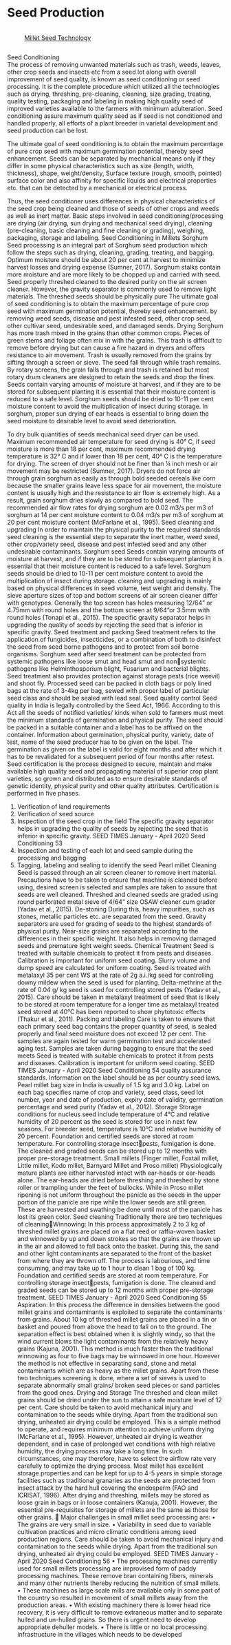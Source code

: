 # Seed Production

<figure><img src="../../../.gitbook/assets/image (49).png" alt=""><figcaption><p><a href="https://www.millets.res.in/books/Part-1.pdf">Millet Seed Technology</a></p></figcaption></figure>

<figure><img src="../../../.gitbook/assets/image (28).png" alt=""><figcaption></figcaption></figure>

Seed Conditioning \
The process of removing unwanted materials such as trash, weeds, leaves, other crop seeds and insects etc from a seed lot along with overall improvement of seed quality, is known as seed conditioning or seed processing. It is the complete procedure which utilized all the technologies such as drying, threshing, pre-cleaning, cleaning, size grading, treating, quality testing, packaging and labeling in making high quality seed of improved varieties available to the farmers with minimum adulteration. Seed conditioning assure maximum quality seed as if seed is not conditioned and handled properly, all efforts of a plant breeder in varietal development and seed production can be lost.&#x20;

The ultimate goal of seed conditioning is to obtain the maximum percentage of pure crop seed with maximum germination potential, thereby seed enhancement. Seeds can be separated by mechanical means only if they differ in some physical characteristics such as size (length, width, thickness), shape, weight/density, Surface texture (rough, smooth, pointed) surface color and also affinity for specific liquids and electrical properties etc. that can be detected by a mechanical or electrical process.&#x20;

Thus, the seed conditioner uses differences in physical characteristics of the seed crop being cleaned and those of seeds of other crops and weeds as well as inert matter. Basic steps involved in seed conditioning/processing are drying (air drying, sun drying and mechanical seed drying), cleaning (pre-cleaning, basic cleaning and fine cleaning or grading), weighing, packaging, storage and labeling. Seed Conditioning in Millets Sorghum Seed processing is an integral part of Sorghum seed production which follow the steps such as drying, cleaning, grading, treating, and bagging. Optimum moisture should be about 20 per cent at harvest to minimize harvest losses and drying expense (Sumner, 2017). Sorghum stalks contain more moisture and are more likely to be chopped up and carried with seed. Seed properly threshed cleaned to the desired purity on the air screen cleaner. However, the gravity separator is commonly used to remove light materials. The threshed seeds should be physically pure The ultimate goal of seed conditioning is to obtain the maximum percentage of pure crop seed with maximum germination potential, thereby seed enhancement.  by removing weed seeds, disease and pest infested seed, other crop seed, other cultivar seed, undesirable seed, and damaged seeds. Drying Sorghum has more trash mixed in the grains than other common crops. Pieces of green stems and foliage often mix in with the grains. This trash is difficult to remove before drying but can cause a fire hazard in dryers and offers resistance to air movement. Trash is usually removed from the grains by sifting through a screen or sieve. The seed fall through while trash remains. By rotary screens, the grain falls through and trash is retained but most rotary drum cleaners are designed to retain the seeds and drop the fines. Seeds contain varying amounts of moisture at harvest, and if they are to be stored for subsequent planting it is essential that their moisture content is reduced to a safe level. Sorghum seeds should be dried to 10-11 per cent moisture content to avoid the multiplication of insect during storage. In sorghum, proper sun drying of ear heads is essential to bring down the seed moisture to desirable level to avoid seed deterioration.&#x20;

To dry bulk quantities of seeds mechanical seed dryer can be used. Maximum recommended air temperature for seed drying is 40° C, if seed moisture is more than 18 per cent, maximum recommended drying temperature is 32° C and if lower than 18 per cent, 40° C is the temperature for drying. The screen of dryer should not be finer than ¼ inch mesh or air movement may be restricted (Sumner, 2017). Dryers do not force air through grain sorghum as easily as through bold seeded cereals like corn because the smaller grains leave less space for air movement, the moisture content is usually high and the resistance to air flow is extremely high. As a result, grain sorghum dries slowly as compared to bold seed. The recommended air flow rates for drying sorghum are 0.02 m3/s per m3 of sorghum at 14 per cent moisture content to 0.04 m3/s per m3 of sorghum at 20 per cent moisture content (McFarlane et al., 1995). Seed cleaning and upgrading In order to maintain the physical purity to the required standards seed cleaning is the essential step to separate the inert matter, weed seed, other crop/variety seed, disease and pest infested seed and any other undesirable contaminants. Sorghum seed Seeds contain varying amounts of moisture at harvest, and if they are to be stored for subsequent planting it is essential that their moisture content is reduced to a safe level. Sorghum seeds should be dried to 10-11 per cent moisture content to avoid the multiplication of insect during storage. cleaning and upgrading is mainly based on physical differences in seed volume, test weight and density. The sieve aperture sizes of top and bottom screens of air screen cleaner differ with genotypes. Generally the top screen has holes measuring 12/64” or 4.75mm with round holes and the bottom screen at 9/64”or 3.5mm with round holes (Tonapi et al., 2015). The specific gravity separator helps in upgrading the quality of seeds by rejecting the seed that is inferior in specific gravity. Seed treatment and packing Seed treatment refers to the application of fungicides, insecticides, or a combination of both to disinfect the seed from seed borne pathogens and to protect from soil borne organisms. Sorghum seed after seed treatment can be protected from systemic pathogens like loose smut and head smut and nonsystemic pathogens like Helminthosporium blight, Fusarium and bacterial blights. Seed treatment also provides protection against storage pests (rice weevil) and shoot fly. Processed seed can be packed in cloth bags or poly lined bags at the rate of 3-4kg per bag, sewed with proper label of particular seed class and should be sealed with lead seal. Seed quality control Seed quality in India is legally controlled by the Seed Act, 1966. According to this Act all the seeds of notified varieties/ kinds when sold to farmers must meet the minimum standards of germination and physical purity. The seed should be packed in a suitable container and a label has to be affixed on the container. Information about germination, physical purity, variety, date of test, name of the seed producer has to be given on the label. The germination as given on the label is valid for eight months and after which it has to be revalidated for a subsequent period of four months after retest. Seed certification is the process designed to secure, maintain and make available high quality seed and propagating material of superior crop plant varieties, so grown and distributed as to ensure desirable standards of genetic identity, physical purity and other quality attributes. Certification is performed in five phases.

1. Verification of land requirements
2. Verification of seed source
3. Inspection of the seed crop in the field The specific gravity separator helps in upgrading the quality of seeds by rejecting the seed that is inferior in specific gravity. SEED TIMES January - April 2020 Seed Conditioning 53
4. Inspection and testing of each lot and seed sample during the processing and bagging
5. Tagging, labeling and sealing to identify the seed Pearl millet Cleaning Seed is passed through an air screen cleaner to remove inert material. Precautions have to be taken to ensure that machine is cleaned before using, desired screen is selected and samples are taken to assure that seeds are well cleaned. Threshed and cleaned seeds are graded using round perforated metal sieve of 4/64” size OSAW cleaner cum grader (Yadav et al., 2015). De-stoning During this, heavy impurities, such as stones, metallic particles etc. are separated from the seed. Gravity separators are used for grading of seeds to the highest standards of physical purity. Near-size grains are separated according to the differences in their specific weight. It also helps in removing damaged seeds and premature light weight seeds. Chemical Treatment Seed is treated with suitable chemicals to protect it from pests and diseases. Calibration is important for uniform seed coating. Slurry volume and dump speed are calculated for uniform coating. Seed is treated with metalaxyl 35 per cent WS at the rate of 2g a.i./kg seed for controlling downy mildew when the seed is used for planting. Delta-methrine at the rate of 0.04 g/ kg seed is used for controlling stored pests (Yadav et al., 2015). Care should be taken in metalaxyl treatment of seed that is likely to be stored at room temperature for a longer time as metalaxyl treated seed stored at 40°C has been reported to show phytotoxic effects (Thakur et al., 2011). Packing and labeling Care is taken to ensure that each primary seed bag contains the proper quantity of seed, is sealed properly and final seed moisture does not exceed 12 per cent. The samples are again tested for warm germination test and accelerated aging test. Samples are taken during bagging to ensure that the seed meets Seed is treated with suitable chemicals to protect it from pests and diseases. Calibration is important for uniform seed coating. SEED TIMES January - April 2020 Seed Conditioning 54 quality assurance standards. Information on the label should be as per country seed laws. Pearl millet bag size in India is usually of 1.5 kg and 3.0 kg. Label on each bag specifies name of crop and variety, seed class, seed lot number, year and date of production, expiry date of validity, germination percentage and seed purity (Yadav et al., 2012). Storage Storage conditions for nucleus seed include temperature of 4°C and relative humidity of 20 percent as the seed is stored for use in next few seasons. For breeder seed, temperature is 10°C and relative humidity of 20 percent. Foundation and certified seeds are stored at room temperature. For controlling storage insectpests, fumigation is done. The cleaned and graded seeds can be stored up to 12 months with proper pre-storage treatment. Small millets (Finger millet, Foxtail millet, Little millet, Kodo millet, Barnyard Millet and Proso millet) Physiologically mature plants are either harvested intact with ear-heads or ear-heads alone. The ear-heads are dried before threshing and threshed by stone roller or trampling under the feet of bullocks. While in Proso millet ripening is not uniform throughout the panicle as the seeds in the upper portion of the panicle are ripe while the lower seeds are still green. These are harvested and swathing be done until most of the panicle has lost its green color. Seed cleaning Traditionally there are two techniques of cleaningWinnowing: In this process approximately 2 to 3 kg of threshed millet grains are placed on a flat reed or raffia-woven basket and winnowed by up and down strokes so that the grains are thrown up in the air and allowed to fall back onto the basket. During this, the sand and other light contaminants are separated to the front of the basket from where they are thrown off. The process is labourious, and time consuming, and may take up to 1 hour to clean 1 bag of 100 kg. Foundation and certified seeds are stored at room temperature. For controlling storage insectpests, fumigation is done. The cleaned and graded seeds can be stored up to 12 months with proper pre-storage treatment. SEED TIMES January - April 2020 Seed Conditioning 55 Aspiration: In this process the difference in densities between the good millet grains and contaminants is exploited to separate the contaminants from grains. About 10 kg of threshed millet grains are placed in a tin or basket and poured from above the head to fall on to the ground. The separation effect is best obtained when it is slightly windy, so that the wind current blows the light contaminants from the relatively heavy grains (Kajuna, 2001). This method is much faster than the traditional winnowing as four to five bags may be winnowed in one hour. However the method is not effective in separating sand, stone and metal contaminants which are as heavy as the millet grains. Apart from these two techniques screening is done, where a set of sieves is used to separate abnormally small grains/ broken seed pieces or sand particles from the good ones. Drying and Storage The threshed and clean millet grains should be dried under the sun to attain a safe moisture level of 12 per cent. Care should be taken to avoid mechanical injury and contamination to the seeds while drying. Apart from the traditional sun drying, unheated air drying could be employed. This is a simple method to operate, and requires minimum attention to achieve uniform drying (McFarlane et al., 1995). However, unheated air drying is weather dependent, and in case of prolonged wet conditions with high relative humidity, the drying process may take a long time. In such circumstances, one may therefore, have to select the airflow rate very carefully to optimize the drying process. Most millet has excellent storage properties and can be kept for up to 4-5 years in simple storage facilities such as traditional granaries as the seeds are protected from insect attack by the hard hull covering the endosperm (FAO and ICRISAT, 1996). After drying and threshing, millets may be stored as loose grain in bags or in loose containers (Kanuja, 2001). However, the essential pre-requisites for storage of millets are the same as those for other grains.  Major challenges in small millet seed processing are: • The grains are very small in size. • Variability in seed due to variable cultivation practices and micro climatic conditions among seed production regions. Care should be taken to avoid mechanical injury and contamination to the seeds while drying. Apart from the traditional sun drying, unheated air drying could be employed. SEED TIMES January - April 2020 Seed Conditioning 56 • The processing machines currently used for small millets processing are improvised form of paddy processing machines. These remove bran containing fibers, minerals and many other nutrients thereby reducing the nutrition of small millets. • These machines as large scale mills are available only in some part of the country so resulted in movement of small millets away from the production areas. • With existing machinery there is lower head rice recovery, it is very difficult to remove extraneous matter and to separate hulled and un-hulled grains. So there is urgent need to develop appropriate dehuller models. • There is little or no local processing infrastructure in the villages which needs to be developed
